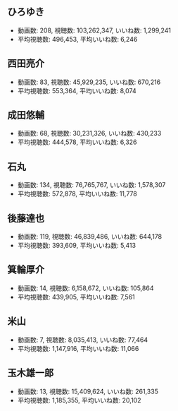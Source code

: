 ## ひろゆき

-   動画数: 208, 視聴数: 103,262,347, いいね数: 1,299,241
-   平均視聴数: 496,453, 平均いいね数: 6,246

## 西田亮介

-   動画数: 83, 視聴数: 45,929,235, いいね数: 670,216
-   平均視聴数: 553,364, 平均いいね数: 8,074

## 成田悠輔

-   動画数: 68, 視聴数: 30,231,326, いいね数: 430,233
-   平均視聴数: 444,578, 平均いいね数: 6,326

## 石丸

-   動画数: 134, 視聴数: 76,765,767, いいね数: 1,578,307
-   平均視聴数: 572,878, 平均いいね数: 11,778

## 後藤達也

-   動画数: 119, 視聴数: 46,839,486, いいね数: 644,178
-   平均視聴数: 393,609, 平均いいね数: 5,413

## 箕輪厚介

-   動画数: 14, 視聴数: 6,158,672, いいね数: 105,864
-   平均視聴数: 439,905, 平均いいね数: 7,561

## 米山

-   動画数: 7, 視聴数: 8,035,413, いいね数: 77,464
-   平均視聴数: 1,147,916, 平均いいね数: 11,066

## 玉木雄一郎

-   動画数: 13, 視聴数: 15,409,624, いいね数: 261,335
-   平均視聴数: 1,185,355, 平均いいね数: 20,102
